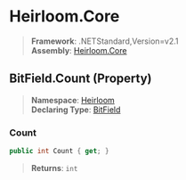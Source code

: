 # Heirloom.Core

> **Framework**: .NETStandard,Version=v2.1  
> **Assembly**: [Heirloom.Core][0]

## BitField.Count (Property)

> **Namespace**: [Heirloom][0]  
> **Declaring Type**: [BitField][1]

### Count

```cs
public int Count { get; }
```

> **Returns**: `int`

[0]: ../../../Heirloom.Core.md
[1]: ../BitField.md
